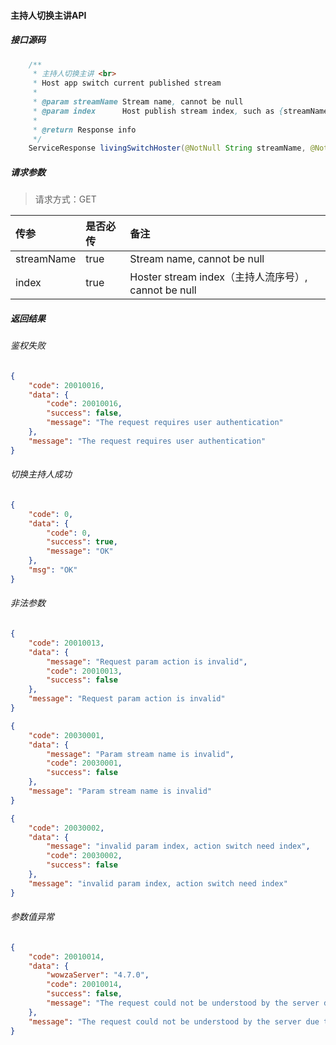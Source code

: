 #### 主持人切换主讲API
##### 接口源码
```java
    /**
     * 主持人切换主讲 <br>
     * Host app switch current published stream
     *
     * @param streamName Stream name, cannot be null
     * @param index      Host publish stream index, such as {streamName}_0, {streamName}_1, cannot be null
     *
     * @return Response info
     */
    ServiceResponse livingSwitchHoster(@NotNull String streamName, @NotNull HostIndexEnum index);
```
##### 请求参数
> 请求方式：GET

|传参|是否必传|备注|
|:--|:--|:--|
|streamName|true|Stream name, cannot be null|
|index|true|Hoster stream index（主持人流序号）, cannot be null|

##### 返回结果

###### 鉴权失败
```json
{
	"code": 20010016,
	"data": {
		"code": 20010016,
		"success": false,
		"message": "The request requires user authentication"
	},
	"message": "The request requires user authentication"
}
```

###### 切换主持人成功
```json
{
	"code": 0,
	"data": {
		"code": 0,
		"success": true,
		"message": "OK"
	},
	"msg": "OK"
}
```

###### 非法参数
```json
{
	"code": 20010013,
	"data": {
		"message": "Request param action is invalid",
		"code": 20010013,
		"success": false
	},
	"message": "Request param action is invalid"
}
```
```json
{
	"code": 20030001,
	"data": {
		"message": "Param stream name is invalid",
		"code": 20030001,
		"success": false
	},
	"message": "Param stream name is invalid"
}
```
```json
{
	"code": 20030002,
	"data": {
		"message": "invalid param index, action switch need index",
		"code": 20030002,
		"success": false
	},
	"message": "invalid param index, action switch need index"
}
```

###### 参数值异常
```json
{
	"code": 20010014,
	"data": {
		"wowzaServer": "4.7.0",
		"code": 20010014,
		"success": false,
		"message": "The request could not be understood by the server due to malformed syntax"
	},
	"message": "The request could not be understood by the server due to malformed syntax"
}
```

